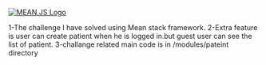 [![MEAN.JS Logo](http://meanjs.org/img/logo-small.png)](http://meanjs.org/)

1-The challenge I have solved using Mean stack framework.
2-Extra feature is user can create patient when he is logged in.but guest user can see the list of patient.
3-challange related main code is in /modules/pateint directory

